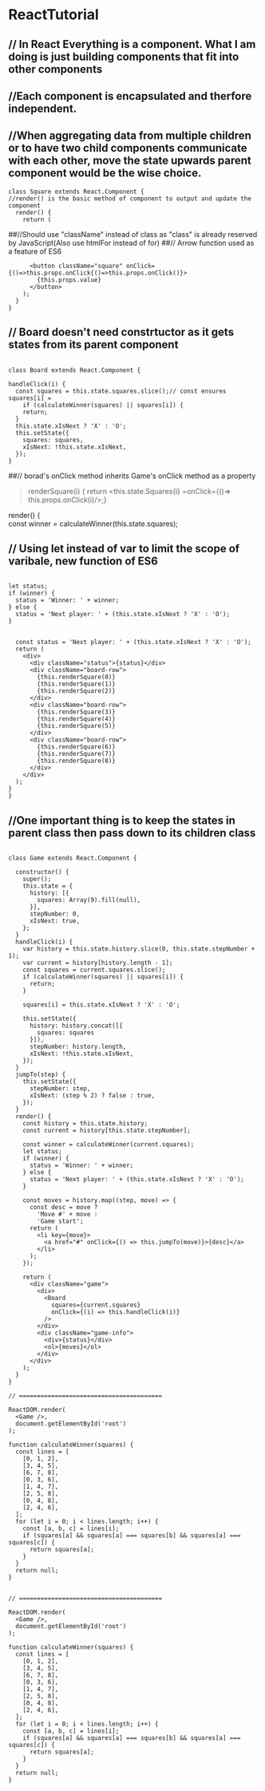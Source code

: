 # ReactTutorial


## // In React Everything is a component. What I am doing is just building components that fit into other components

## //Each component is encapsulated and therfore independent.

## //When aggregating data from multiple children or to have two child components communicate with each other, move the state upwards parent component would be the wise choice.

```
class Square extends React.Component {    
//render() is the basic method of component to output and update the component
  render() {
    return (
```

        

##//Should use "className" instead of class as "class" is already reserved by JavaScript(Also use htmlFor instead of for)
##// Arrow function used as a feature of ES6
```
      <button className="square" onClick={()=>this.props.onClick{()=>this.props.onClick()}>
        {this.props.value}
      </button>
    );
  }
}
```



## // Board doesn't need constrtuctor as it gets states from its parent component


```

class Board extends React.Component {

handleClick(i) {
  const squares = this.state.squares.slice();// const ensures  squares[i] = 
    if (calculateWinner(squares) || squares[i]) {
    return;
  }
  this.state.xIsNext ? 'X' : 'O';
  this.setState({
    squares: squares,
    xIsNext: !this.state.xIsNext,
  });
}
```
 ##// borad's onClick method inherits Game's onClick method as a property
 
 
 > renderSquare(i) { return <this.state.Squares{i} =onClick={()=> this.props.onClick(i)/>;}
  
  render() {  
  const winner = calculateWinner(this.state.squares);
  
  ## // Using let instead of var to limit the scope of varibale, new function of ES6
  
  
  ```
  
let status;
  if (winner) {
    status = 'Winner: ' + winner;
  } else {
    status = 'Next player: ' + (this.state.xIsNext ? 'X' : 'O');
  }
 
         
    const status = 'Next player: ' + (this.state.xIsNext ? 'X' : 'O');
    return (
      <div>
        <div className="status">{status}</div>
        <div className="board-row">
          {this.renderSquare(0)}
          {this.renderSquare(1)}
          {this.renderSquare(2)}
        </div>
        <div className="board-row">
          {this.renderSquare(3)}
          {this.renderSquare(4)}
          {this.renderSquare(5)}
        </div>
        <div className="board-row">
          {this.renderSquare(6)}
          {this.renderSquare(7)}
          {this.renderSquare(8)}
        </div>
      </div>
    );
  }
}
```
               
## //One important thing is to keep the states in parent class then pass down to its children class



```

class Game extends React.Component {
                   
  constructor() {
    super();
    this.state = {
      history: [{
        squares: Array(9).fill(null),
      }],
      stepNumber: 0,
      xIsNext: true,
    };
  }
  handleClick(i) {
    var history = this.state.history.slice(0, this.state.stepNumber + 1);
    var current = history[history.length - 1];
    const squares = current.squares.slice();
    if (calculateWinner(squares) || squares[i]) {
      return;
    }

    squares[i] = this.state.xIsNext ? 'X' : 'O';

    this.setState({
      history: history.concat([{
        squares: squares
      }]),
      stepNumber: history.length,
      xIsNext: !this.state.xIsNext,
    });
  }
  jumpTo(step) {
    this.setState({
      stepNumber: step,
      xIsNext: (step % 2) ? false : true,
    });
  }
  render() {
    const history = this.state.history;
    const current = history[this.state.stepNumber];

    const winner = calculateWinner(current.squares);
    let status;
    if (winner) {
      status = 'Winner: ' + winner;
    } else {
      status = 'Next player: ' + (this.state.xIsNext ? 'X' : 'O');
    }

    const moves = history.map((step, move) => {
      const desc = move ?
        'Move #' + move :
        'Game start';
      return (
        <li key={move}>
          <a href="#" onClick={() => this.jumpTo(move)}>{desc}</a>
        </li>
      );
    });

    return (
      <div className="game">
        <div>
          <Board
            squares={current.squares}
            onClick={(i) => this.handleClick(i)}
          />
        </div>
        <div className="game-info">
          <div>{status}</div>
          <ol>{moves}</ol>
        </div>
      </div>
    );
  }
}
```

```
// ========================================

ReactDOM.render(
  <Game />,
  document.getElementById('root')
);

function calculateWinner(squares) {
  const lines = [
    [0, 1, 2],
    [3, 4, 5],
    [6, 7, 8],
    [0, 3, 6],
    [1, 4, 7],
    [2, 5, 8],
    [0, 4, 8],
    [2, 4, 6],
  ];
  for (let i = 0; i < lines.length; i++) {
    const [a, b, c] = lines[i];
    if (squares[a] && squares[a] === squares[b] && squares[a] === squares[c]) {
      return squares[a];
    }
  }
  return null;
}
```
```

// ========================================

ReactDOM.render(
  <Game />,
  document.getElementById('root')
);

function calculateWinner(squares) {
  const lines = [
    [0, 1, 2],
    [3, 4, 5],
    [6, 7, 8],
    [0, 3, 6],
    [1, 4, 7],
    [2, 5, 8],
    [0, 4, 8],
    [2, 4, 6],
  ];
  for (let i = 0; i < lines.length; i++) {
    const [a, b, c] = lines[i];
    if (squares[a] && squares[a] === squares[b] && squares[a] === squares[c]) {
      return squares[a];
    }
  }
  return null;
}
```

